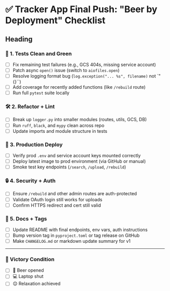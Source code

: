 # ✅ Tracker App Final Push: "Beer by Deployment" Checklist

## Heading

### 🧪 1. **Tests Clean and Green**

* [ ] Fix remaining test failures (e.g., GCS 404s, missing service account)
* [ ] Patch async `open()` issue (switch to `aiofiles.open`)
* [ ] Resolve logging format bug (`log.exception("... %s", filename)` not \`"{}\`\`)
* [ ] Add coverage for recently added functions (like `/rebuild` route)
* [ ] Run full `pytest` suite locally

### 🛠️ 2. **Refactor + Lint**

* [ ] Break up `logger.py` into smaller modules (routes, utils, GCS, DB)
* [ ] Run `ruff`, `black`, and `mypy` clean across repo
* [ ] Update imports and module structure in tests

### 🚀 3. **Production Deploy**

* [ ] Verify prod `.env` and service account keys mounted correctly
* [ ] Deploy latest image to prod environment (via GitHub or manual)
* [ ] Smoke test key endpoints (`/search`, `/upload`, `/rebuild`)

### 🔒 4. **Security + Auth**

* [ ] Ensure `/rebuild` and other admin routes are auth-protected
* [ ] Validate OAuth login still works for uploads
* [ ] Confirm HTTPS redirect and cert still valid

### 📜 5. **Docs + Tags**

* [ ] Update README with final endpoints, env vars, auth instructions
* [ ] Bump version tag in `pyproject.toml` or tag release on GitHub
* [ ] Make `CHANGELOG.md` or markdown update summary for v1

---

### 🏁 Victory Condition

* [ ] 🍺 Beer opened
* [ ] 💻 Laptop shut
* [ ] 😌 Relaxation achieved
